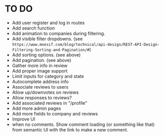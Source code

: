 # TO DO
+ Add user register and log in routes
+ Add search function
+ Add animation to companies during filtering. 
+ Add visible filter dropdowns. (see ` https://www.moesif.com/blog/technical/api-design/REST-API-Design-Filtering-Sorting-and-Pagination/# `)
+ Add sorting options. (see above)
+ Add pagination. (see above)
+ Gather more info in review
+ Add proper image support
+ Limit inputs for category and state
+ Autocomplete address info
+ Associate reviews to users
+ Allow up/downvotes on reviews
+ Allow responses to reviews?
+ Add associated reviews in "/profile"
+ Add more admin pages
+ Add more fields to company and reviews
+ Improve UI
+ when no comments. Show comment loading (or something like that) from semantic UI with the link to make a new comment. 
